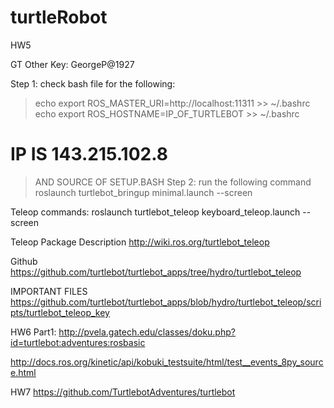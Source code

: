 # turtleRobot

HW5

GT Other Key: GeorgeP@1927

Step 1: check bash file for the following:
> echo export ROS_MASTER_URI=http://localhost:11311 >> ~/.bashrc
> echo export ROS_HOSTNAME=IP_OF_TURTLEBOT >> ~/.bashrc
# IP IS 143.215.102.8
> AND SOURCE OF SETUP.BASH
Step 2: run the following command
 roslaunch turtlebot_bringup minimal.launch --screen

Teleop commands:
roslaunch turtlebot_teleop keyboard_teleop.launch --screen


Teleop Package Description
http://wiki.ros.org/turtlebot_teleop

Github
https://github.com/turtlebot/turtlebot_apps/tree/hydro/turtlebot_teleop

IMPORTANT FILES
https://github.com/turtlebot/turtlebot_apps/blob/hydro/turtlebot_teleop/scripts/turtlebot_teleop_key

HW6
Part1: http://pvela.gatech.edu/classes/doku.php?id=turtlebot:adventures:rosbasic

http://docs.ros.org/kinetic/api/kobuki_testsuite/html/test__events_8py_source.html

HW7
https://github.com/TurtlebotAdventures/turtlebot 
